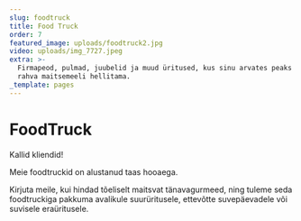```yaml
---
slug: foodtruck
title: Food Truck
order: 7
featured_image: uploads/foodtruck2.jpg
video: uploads/img_7727.jpeg
extra: >-
  Firmapeod, pulmad, juubelid ja muud üritused, kus sinu arvates peaks Uulits
  rahva maitsemeeli hellitama.
_template: pages
---
```


# FoodTruck

Kallid kliendid!

Meie foodtruckid on alustanud taas hooaega.

Kirjuta meile, kui hindad tõeliselt maitsvat tänavagurmeed, ning tuleme seda foodtruckiga pakkuma avalikule suurüritusele, ettevõtte suvepäevadele või suvisele eraüritusele.
